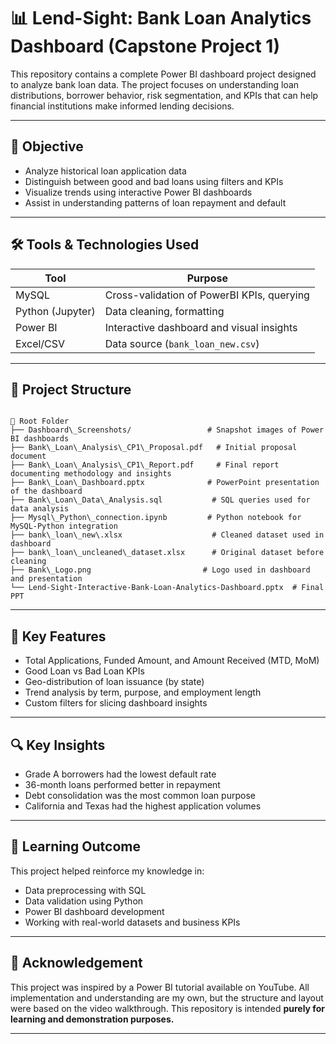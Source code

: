 # 📊 Lend-Sight: Bank Loan Analytics Dashboard (Capstone Project 1)

This repository contains a complete Power BI dashboard project designed to analyze bank loan data. The project focuses on understanding loan distributions, borrower behavior, risk segmentation, and KPIs that can help financial institutions make informed lending decisions.

---

## 🎯 Objective

- Analyze historical loan application data
- Distinguish between good and bad loans using filters and KPIs
- Visualize trends using interactive Power BI dashboards
- Assist in understanding patterns of loan repayment and default

---

## 🛠️ Tools & Technologies Used

| Tool      | Purpose                                  |
|-----------|-------------------------------------------|
| MySQL     | Cross-validation of PowerBI KPIs, querying       |
| Python (Jupyter) | Data cleaning, formatting     |
| Power BI  | Interactive dashboard and visual insights |
| Excel/CSV | Data source (`bank_loan_new.csv`)         |

---

## 📂 Project Structure

```

📁 Root Folder
├── Dashboard\_Screenshots/                 # Snapshot images of Power BI dashboards
├── Bank\_Loan\_Analysis\_CP1\_Proposal.pdf   # Initial proposal document
├── Bank\_Loan\_Analysis\_CP1\_Report.pdf     # Final report documenting methodology and insights
├── Bank\_Loan\_Dashboard.pptx              # PowerPoint presentation of the dashboard
├── Bank\_Loan\_Data\_Analysis.sql           # SQL queries used for data analysis
├── Mysql\_Python\_connection.ipynb         # Python notebook for MySQL-Python integration
├── bank\_loan\_new\.xlsx                    # Cleaned dataset used in dashboard
├── bank\_loan\_uncleaned\_dataset.xlsx      # Original dataset before cleaning
├── Bank\_Logo.png                         # Logo used in dashboard and presentation
└── Lend-Sight-Interactive-Bank-Loan-Analytics-Dashboard.pptx  # Final PPT

```

---

## 📌 Key Features

- Total Applications, Funded Amount, and Amount Received (MTD, MoM)
- Good Loan vs Bad Loan KPIs
- Geo-distribution of loan issuance (by state)
- Trend analysis by term, purpose, and employment length
- Custom filters for slicing dashboard insights

---

## 🔍 Key Insights

- Grade A borrowers had the lowest default rate
- 36-month loans performed better in repayment
- Debt consolidation was the most common loan purpose
- California and Texas had the highest application volumes

---

## 🧠 Learning Outcome

This project helped reinforce my knowledge in:
- Data preprocessing with SQL
- Data validation using Python
- Power BI dashboard development
- Working with real-world datasets and business KPIs

---

## 🙏 Acknowledgement

This project was inspired by a Power BI tutorial available on YouTube. All implementation and understanding are my own, but the structure and layout were based on the video walkthrough. This repository is intended **purely for learning and demonstration purposes.**

---
